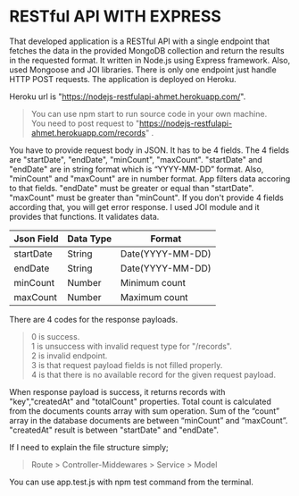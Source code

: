 # RESTful API WITH EXPRESS
That developed application is a RESTful API with a single endpoint that fetches the data in the provided MongoDB collection and return the results in the requested format. It written in Node.js using Express framework. Also, used Mongoose and JOI libraries. There is only one endpoint just handle HTTP POST requests. The application is deployed on Heroku. 

Heroku url is "https://nodejs-restfulapi-ahmet.herokuapp.com/". 

> You can use npm start to run source code in your own machine.<br>
> You need to post request to "https://nodejs-restfulapi-ahmet.herokuapp.com/records" . 

You have to provide request body in JSON. It has to be 4 fields. The 4 fields are "startDate",  "endDate", "minCount", "maxCount".   "startDate" and "endDate" are in string format which is “YYYY-MM-DD” format. Also, "minCount" and "maxCount" are in number format.  App filters data accoring to that fields. "endDate" must be greater or equal than "startDate". "maxCount" must be greater than "minCount". If you don't provide 4 fields according that, you will get error response. I used JOI module and it provides that functions. It validates data.

Json Field | Data Type | Format
----------|---------- |------------
startDate | String |	Date(YYYY-MM-DD)
endDate   | String |	Date(YYYY-MM-DD)
minCount  |	Number |	Minimum count
maxCount  |	Number |	Maximum count

There are 4 codes for the response payloads.
> 0 is success. <br> 
> 1 is unsuccess with invalid request type for "/records". <br>
> 2 is invalid endpoint. <br>
> 3 is that request payload fields is not filled properly. <br>
> 4 is that there is no available record for the given request payload.

When response payload is success, it returns records with "key","createdAt" and "totalCount" properties. Total count is calculated from the documents counts array with sum operation. Sum of the “count” array in the database documents are between “minCount” and “maxCount”. "createdAt" result is between  "startDate" and "endDate".

If I need to explain the file structure simply;
> Route > Controller-Middewares > Service > Model

You can use app.test.js with npm test command from the terminal.

